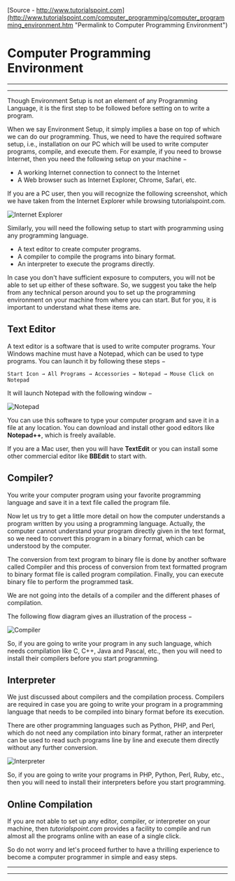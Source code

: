 
[Source - http://www.tutorialspoint.com](http://www.tutorialspoint.com/computer_programming/computer_programming_environment.htm "Permalink to Computer Programming Environment")

# Computer Programming Environment

* * *
* * *

Though Environment Setup is not an element of any Programming Language, it is the first step to be followed before setting on to write a program.

When we say Environment Setup, it simply implies a base on top of which we can do our programming. Thus, we need to have the required software setup, i.e., installation on our PC which will be used to write computer programs, compile, and execute them. For example, if you need to browse Internet, then you need the following setup on your machine −

* A working Internet connection to connect to the Internet
* A Web browser such as Internet Explorer, Chrome, Safari, etc.

If you are a PC user, then you will recognize the following screenshot, which we have taken from the Internet Explorer while browsing tutorialspoint.com.

![Internet Explorer][1]

Similarly, you will need the following setup to start with programming using any programming language.

* A text editor to create computer programs.
* A compiler to compile the programs into binary format.
* An interpreter to execute the programs directly.

In case you don't have sufficient exposure to computers, you will not be able to set up either of these software. So, we suggest you take the help from any technical person around you to set up the programming environment on your machine from where you can start. But for you, it is important to understand what these items are.

## Text Editor

A text editor is a software that is used to write computer programs. Your Windows machine must have a Notepad, which can be used to type programs. You can launch it by following these steps −
    
    
    Start Icon → All Programs → Accessories → Notepad → Mouse Click on Notepad
    

It will launch Notepad with the following window −

![Notepad][2]

You can use this software to type your computer program and save it in a file at any location. You can download and install other good editors like **Notepad++**, which is freely available.

If you are a Mac user, then you will have **TextEdit** or you can install some other commercial editor like **BBEdit** to start with.

## Compiler?

You write your computer program using your favorite programming language and save it in a text file called the program file.

Now let us try to get a little more detail on how the computer understands a program written by you using a programming language. Actually, the computer cannot understand your program directly given in the text format, so we need to convert this program in a binary format, which can be understood by the computer.

The conversion from text program to binary file is done by another software called Compiler and this process of conversion from text formatted program to binary format file is called program compilation. Finally, you can execute binary file to perform the programmed task.

We are not going into the details of a compiler and the different phases of compilation.

The following flow diagram gives an illustration of the process −

![Compiler][3]

So, if you are going to write your program in any such language, which needs compilation like C, C++, Java and Pascal, etc., then you will need to install their compilers before you start programming.

## Interpreter

We just discussed about compilers and the compilation process. Compilers are required in case you are going to write your program in a programming language that needs to be compiled into binary format before its execution.

There are other programming languages such as Python, PHP, and Perl, which do not need any compilation into binary format, rather an interpreter can be used to read such programs line by line and execute them directly without any further conversion.

![Interpreter][4]

So, if you are going to write your programs in PHP, Python, Perl, Ruby, etc., then you will need to install their interpreters before you start programming.

## Online Compilation

If you are not able to set up any editor, compiler, or interpreter on your machine, then _tutorialspoint.com_ provides a facility to compile and run almost all the programs online with an ease of a single click.

So do not worry and let's proceed further to have a thrilling experience to become a computer programmer in simple and easy steps.

* * *
* * *

[1]: http://www.tutorialspoint.com/computer_programming/images/internet_explorer.jpg
[2]: http://www.tutorialspoint.com/computer_programming/images/notepad.jpg
[3]: http://www.tutorialspoint.com/computer_programming/images/compiler.jpg
[4]: http://www.tutorialspoint.com/computer_programming/images/interpreter.jpg

  